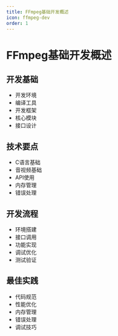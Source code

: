 ```yaml
---
title: FFmpeg基础开发概述
icon: ffmpeg-dev
order: 1
---
```


# FFmpeg基础开发概述

## 开发基础
- 开发环境
- 编译工具
- 开发框架
- 核心模块
- 接口设计

## 技术要点
- C语言基础
- 音视频基础
- API使用
- 内存管理
- 错误处理

## 开发流程
- 环境搭建
- 接口调用
- 功能实现
- 调试优化
- 测试验证

## 最佳实践
- 代码规范
- 性能优化
- 内存管理
- 错误处理
- 调试技巧
